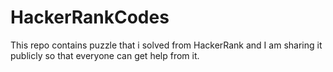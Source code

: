 # HackerRankCodes
This repo contains puzzle that i solved from HackerRank and I am sharing it publicly so that everyone can get help from it.
